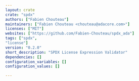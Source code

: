 ```yaml
---
layout: crate
crate: "spdx"
authors: ["Fabien Chouteau"]
maintainers: ["Fabien Chouteau <chouteau@adacore.com>"]
licenses: ["MIT"]
websites: ["https://github.com/Fabien-Chouteau/spdx_ada"]
tags: ["spdx",
"license"]
version: "0.2.0"
short_description: "SPDX License Expression Validator"
dependencies: []
configuration_variables: []
configuration_values: []

---
```



